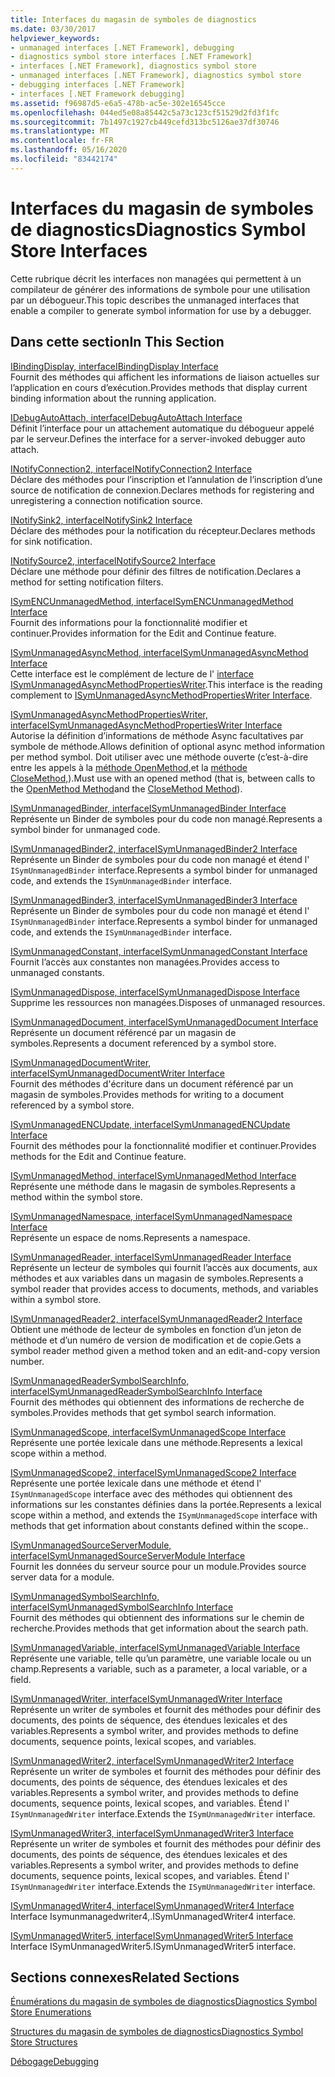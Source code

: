 ```yaml
---
title: Interfaces du magasin de symboles de diagnostics
ms.date: 03/30/2017
helpviewer_keywords:
- unmanaged interfaces [.NET Framework], debugging
- diagnostics symbol store interfaces [.NET Framework]
- interfaces [.NET Framework], diagnostics symbol store
- unmanaged interfaces [.NET Framework], diagnostics symbol store
- debugging interfaces [.NET Framework]
- interfaces [.NET Framework debugging]
ms.assetid: f96987d5-e6a5-478b-ac5e-302e16545cce
ms.openlocfilehash: 044ed5e08a85442c5a73c123cf51529d2fd3f1fc
ms.sourcegitcommit: 7b1497c1927cb449cefd313bc5126ae37df30746
ms.translationtype: MT
ms.contentlocale: fr-FR
ms.lasthandoff: 05/16/2020
ms.locfileid: "83442174"
---
```

# <a name="diagnostics-symbol-store-interfaces"></a><span data-ttu-id="b4c43-102">Interfaces du magasin de symboles de diagnostics</span><span class="sxs-lookup"><span data-stu-id="b4c43-102">Diagnostics Symbol Store Interfaces</span></span>
<span data-ttu-id="b4c43-103">Cette rubrique décrit les interfaces non managées qui permettent à un compilateur de générer des informations de symbole pour une utilisation par un débogueur.</span><span class="sxs-lookup"><span data-stu-id="b4c43-103">This topic describes the unmanaged interfaces that enable a compiler to generate symbol information for use by a debugger.</span></span>  
  
## <a name="in-this-section"></a><span data-ttu-id="b4c43-104">Dans cette section</span><span class="sxs-lookup"><span data-stu-id="b4c43-104">In This Section</span></span>  
 [<span data-ttu-id="b4c43-105">IBindingDisplay, interface</span><span class="sxs-lookup"><span data-stu-id="b4c43-105">IBindingDisplay Interface</span></span>](ibindingdisplay-interface.md)  
 <span data-ttu-id="b4c43-106">Fournit des méthodes qui affichent les informations de liaison actuelles sur l’application en cours d’exécution.</span><span class="sxs-lookup"><span data-stu-id="b4c43-106">Provides methods that display current binding information about the running application.</span></span>  
  
 [<span data-ttu-id="b4c43-107">IDebugAutoAttach, interface</span><span class="sxs-lookup"><span data-stu-id="b4c43-107">IDebugAutoAttach Interface</span></span>](idebugautoattach-interface.md)  
 <span data-ttu-id="b4c43-108">Définit l’interface pour un attachement automatique du débogueur appelé par le serveur.</span><span class="sxs-lookup"><span data-stu-id="b4c43-108">Defines the interface for a server-invoked debugger auto attach.</span></span>  
  
 [<span data-ttu-id="b4c43-109">INotifyConnection2, interface</span><span class="sxs-lookup"><span data-stu-id="b4c43-109">INotifyConnection2 Interface</span></span>](inotifyconnection2-interface.md)  
 <span data-ttu-id="b4c43-110">Déclare des méthodes pour l’inscription et l’annulation de l’inscription d’une source de notification de connexion.</span><span class="sxs-lookup"><span data-stu-id="b4c43-110">Declares methods for registering and unregistering a connection notification source.</span></span>  
  
 [<span data-ttu-id="b4c43-111">INotifySink2, interface</span><span class="sxs-lookup"><span data-stu-id="b4c43-111">INotifySink2 Interface</span></span>](inotifysink2-interface.md)  
 <span data-ttu-id="b4c43-112">Déclare des méthodes pour la notification du récepteur.</span><span class="sxs-lookup"><span data-stu-id="b4c43-112">Declares methods for sink notification.</span></span>  
  
 [<span data-ttu-id="b4c43-113">INotifySource2, interface</span><span class="sxs-lookup"><span data-stu-id="b4c43-113">INotifySource2 Interface</span></span>](inotifysource2-interface.md)  
 <span data-ttu-id="b4c43-114">Déclare une méthode pour définir des filtres de notification.</span><span class="sxs-lookup"><span data-stu-id="b4c43-114">Declares a method for setting notification filters.</span></span>  
  
 [<span data-ttu-id="b4c43-115">ISymENCUnmanagedMethod, interface</span><span class="sxs-lookup"><span data-stu-id="b4c43-115">ISymENCUnmanagedMethod Interface</span></span>](isymencunmanagedmethod-interface.md)  
 <span data-ttu-id="b4c43-116">Fournit des informations pour la fonctionnalité modifier et continuer.</span><span class="sxs-lookup"><span data-stu-id="b4c43-116">Provides information for the Edit and Continue feature.</span></span>  
  
 [<span data-ttu-id="b4c43-117">ISymUnmanagedAsyncMethod, interface</span><span class="sxs-lookup"><span data-stu-id="b4c43-117">ISymUnmanagedAsyncMethod Interface</span></span>](isymunmanagedasyncmethod-interface.md)  
 <span data-ttu-id="b4c43-118">Cette interface est le complément de lecture de l' [interface ISymUnmanagedAsyncMethodPropertiesWriter](isymunmanagedasyncmethodpropertieswriter-interface.md).</span><span class="sxs-lookup"><span data-stu-id="b4c43-118">This interface is the reading complement to [ISymUnmanagedAsyncMethodPropertiesWriter Interface](isymunmanagedasyncmethodpropertieswriter-interface.md).</span></span>  
  
 [<span data-ttu-id="b4c43-119">ISymUnmanagedAsyncMethodPropertiesWriter, interface</span><span class="sxs-lookup"><span data-stu-id="b4c43-119">ISymUnmanagedAsyncMethodPropertiesWriter Interface</span></span>](isymunmanagedasyncmethodpropertieswriter-interface.md)  
 <span data-ttu-id="b4c43-120">Autorise la définition d’informations de méthode Async facultatives par symbole de méthode.</span><span class="sxs-lookup"><span data-stu-id="b4c43-120">Allows definition of optional async method information per method symbol.</span></span> <span data-ttu-id="b4c43-121">Doit utiliser avec une méthode ouverte (c’est-à-dire entre les appels à la [méthode OpenMethod,](../../../../docs/framework/unmanaged-api/diagnostics/isymunmanagedwriter-openmethod-method.md)et la [méthode CloseMethod,](isymunmanagedwriter-closemethod-method.md)).</span><span class="sxs-lookup"><span data-stu-id="b4c43-121">Must use with an opened method (that is, between calls to the [OpenMethod Method](../../../../docs/framework/unmanaged-api/diagnostics/isymunmanagedwriter-openmethod-method.md)and the [CloseMethod Method](isymunmanagedwriter-closemethod-method.md)).</span></span>  
  
 [<span data-ttu-id="b4c43-122">ISymUnmanagedBinder, interface</span><span class="sxs-lookup"><span data-stu-id="b4c43-122">ISymUnmanagedBinder Interface</span></span>](isymunmanagedbinder-interface.md)  
 <span data-ttu-id="b4c43-123">Représente un Binder de symboles pour du code non managé.</span><span class="sxs-lookup"><span data-stu-id="b4c43-123">Represents a symbol binder for unmanaged code.</span></span>  
  
 [<span data-ttu-id="b4c43-124">ISymUnmanagedBinder2, interface</span><span class="sxs-lookup"><span data-stu-id="b4c43-124">ISymUnmanagedBinder2 Interface</span></span>](isymunmanagedbinder2-interface.md)  
 <span data-ttu-id="b4c43-125">Représente un Binder de symboles pour du code non managé et étend l' `ISymUnmanagedBinder` interface.</span><span class="sxs-lookup"><span data-stu-id="b4c43-125">Represents a symbol binder for unmanaged code, and extends the `ISymUnmanagedBinder` interface.</span></span>  
  
 [<span data-ttu-id="b4c43-126">ISymUnmanagedBinder3, interface</span><span class="sxs-lookup"><span data-stu-id="b4c43-126">ISymUnmanagedBinder3 Interface</span></span>](isymunmanagedbinder3-interface.md)  
 <span data-ttu-id="b4c43-127">Représente un Binder de symboles pour du code non managé et étend l' `ISymUnmanagedBinder` interface.</span><span class="sxs-lookup"><span data-stu-id="b4c43-127">Represents a symbol binder for unmanaged code, and extends the `ISymUnmanagedBinder` interface.</span></span>  
  
 [<span data-ttu-id="b4c43-128">ISymUnmanagedConstant, interface</span><span class="sxs-lookup"><span data-stu-id="b4c43-128">ISymUnmanagedConstant Interface</span></span>](isymunmanagedconstant-interface.md)  
 <span data-ttu-id="b4c43-129">Fournit l’accès aux constantes non managées.</span><span class="sxs-lookup"><span data-stu-id="b4c43-129">Provides access to unmanaged constants.</span></span>  
  
 [<span data-ttu-id="b4c43-130">ISymUnmanagedDispose, interface</span><span class="sxs-lookup"><span data-stu-id="b4c43-130">ISymUnmanagedDispose Interface</span></span>](isymunmanageddispose-interface.md)  
 <span data-ttu-id="b4c43-131">Supprime les ressources non managées.</span><span class="sxs-lookup"><span data-stu-id="b4c43-131">Disposes of unmanaged resources.</span></span>  
  
 [<span data-ttu-id="b4c43-132">ISymUnmanagedDocument, interface</span><span class="sxs-lookup"><span data-stu-id="b4c43-132">ISymUnmanagedDocument Interface</span></span>](isymunmanageddocument-interface.md)  
 <span data-ttu-id="b4c43-133">Représente un document référencé par un magasin de symboles.</span><span class="sxs-lookup"><span data-stu-id="b4c43-133">Represents a document referenced by a symbol store.</span></span>  
  
 [<span data-ttu-id="b4c43-134">ISymUnmanagedDocumentWriter, interface</span><span class="sxs-lookup"><span data-stu-id="b4c43-134">ISymUnmanagedDocumentWriter Interface</span></span>](isymunmanageddocumentwriter-interface.md)  
 <span data-ttu-id="b4c43-135">Fournit des méthodes d'écriture dans un document référencé par un magasin de symboles.</span><span class="sxs-lookup"><span data-stu-id="b4c43-135">Provides methods for writing to a document referenced by a symbol store.</span></span>  
  
 [<span data-ttu-id="b4c43-136">ISymUnmanagedENCUpdate, interface</span><span class="sxs-lookup"><span data-stu-id="b4c43-136">ISymUnmanagedENCUpdate Interface</span></span>](isymunmanagedencupdate-interface.md)  
 <span data-ttu-id="b4c43-137">Fournit des méthodes pour la fonctionnalité modifier et continuer.</span><span class="sxs-lookup"><span data-stu-id="b4c43-137">Provides methods for the Edit and Continue feature.</span></span>  
  
 [<span data-ttu-id="b4c43-138">ISymUnmanagedMethod, interface</span><span class="sxs-lookup"><span data-stu-id="b4c43-138">ISymUnmanagedMethod Interface</span></span>](isymunmanagedmethod-interface.md)  
 <span data-ttu-id="b4c43-139">Représente une méthode dans le magasin de symboles.</span><span class="sxs-lookup"><span data-stu-id="b4c43-139">Represents a method within the symbol store.</span></span>  
  
 [<span data-ttu-id="b4c43-140">ISymUnmanagedNamespace, interface</span><span class="sxs-lookup"><span data-stu-id="b4c43-140">ISymUnmanagedNamespace Interface</span></span>](isymunmanagednamespace-interface.md)  
 <span data-ttu-id="b4c43-141">Représente un espace de noms.</span><span class="sxs-lookup"><span data-stu-id="b4c43-141">Represents a namespace.</span></span>  
  
 [<span data-ttu-id="b4c43-142">ISymUnmanagedReader, interface</span><span class="sxs-lookup"><span data-stu-id="b4c43-142">ISymUnmanagedReader Interface</span></span>](isymunmanagedreader-interface.md)  
 <span data-ttu-id="b4c43-143">Représente un lecteur de symboles qui fournit l’accès aux documents, aux méthodes et aux variables dans un magasin de symboles.</span><span class="sxs-lookup"><span data-stu-id="b4c43-143">Represents a symbol reader that provides access to documents, methods, and variables within a symbol store.</span></span>  
  
 [<span data-ttu-id="b4c43-144">ISymUnmanagedReader2, interface</span><span class="sxs-lookup"><span data-stu-id="b4c43-144">ISymUnmanagedReader2 Interface</span></span>](isymunmanagedreader2-interface.md)  
 <span data-ttu-id="b4c43-145">Obtient une méthode de lecteur de symboles en fonction d’un jeton de méthode et d’un numéro de version de modification et de copie.</span><span class="sxs-lookup"><span data-stu-id="b4c43-145">Gets a symbol reader method given a method token and an edit-and-copy version number.</span></span>  
  
 [<span data-ttu-id="b4c43-146">ISymUnmanagedReaderSymbolSearchInfo, interface</span><span class="sxs-lookup"><span data-stu-id="b4c43-146">ISymUnmanagedReaderSymbolSearchInfo Interface</span></span>](isymunmanagedreadersymbolsearchinfo-interface.md)  
 <span data-ttu-id="b4c43-147">Fournit des méthodes qui obtiennent des informations de recherche de symboles.</span><span class="sxs-lookup"><span data-stu-id="b4c43-147">Provides methods that get symbol search information.</span></span>  
  
 [<span data-ttu-id="b4c43-148">ISymUnmanagedScope, interface</span><span class="sxs-lookup"><span data-stu-id="b4c43-148">ISymUnmanagedScope Interface</span></span>](isymunmanagedscope-interface.md)  
 <span data-ttu-id="b4c43-149">Représente une portée lexicale dans une méthode.</span><span class="sxs-lookup"><span data-stu-id="b4c43-149">Represents a lexical scope within a method.</span></span>  
  
 [<span data-ttu-id="b4c43-150">ISymUnmanagedScope2, interface</span><span class="sxs-lookup"><span data-stu-id="b4c43-150">ISymUnmanagedScope2 Interface</span></span>](isymunmanagedscope2-interface.md)  
 <span data-ttu-id="b4c43-151">Représente une portée lexicale dans une méthode et étend l' `ISymUnmanagedScope` interface avec des méthodes qui obtiennent des informations sur les constantes définies dans la portée.</span><span class="sxs-lookup"><span data-stu-id="b4c43-151">Represents a lexical scope within a method, and extends the `ISymUnmanagedScope` interface with methods that get information about constants defined within the scope..</span></span>  
  
 [<span data-ttu-id="b4c43-152">ISymUnmanagedSourceServerModule, interface</span><span class="sxs-lookup"><span data-stu-id="b4c43-152">ISymUnmanagedSourceServerModule Interface</span></span>](isymunmanagedsourceservermodule-interface.md)  
 <span data-ttu-id="b4c43-153">Fournit les données du serveur source pour un module.</span><span class="sxs-lookup"><span data-stu-id="b4c43-153">Provides source server data for a module.</span></span>  
  
 [<span data-ttu-id="b4c43-154">ISymUnmanagedSymbolSearchInfo, interface</span><span class="sxs-lookup"><span data-stu-id="b4c43-154">ISymUnmanagedSymbolSearchInfo Interface</span></span>](isymunmanagedsymbolsearchinfo-interface.md)  
 <span data-ttu-id="b4c43-155">Fournit des méthodes qui obtiennent des informations sur le chemin de recherche.</span><span class="sxs-lookup"><span data-stu-id="b4c43-155">Provides methods that get information about the search path.</span></span>  
  
 [<span data-ttu-id="b4c43-156">ISymUnmanagedVariable, interface</span><span class="sxs-lookup"><span data-stu-id="b4c43-156">ISymUnmanagedVariable Interface</span></span>](isymunmanagedvariable-interface.md)  
 <span data-ttu-id="b4c43-157">Représente une variable, telle qu’un paramètre, une variable locale ou un champ.</span><span class="sxs-lookup"><span data-stu-id="b4c43-157">Represents a variable, such as a parameter, a local variable, or a field.</span></span>  
  
 [<span data-ttu-id="b4c43-158">ISymUnmanagedWriter, interface</span><span class="sxs-lookup"><span data-stu-id="b4c43-158">ISymUnmanagedWriter Interface</span></span>](isymunmanagedwriter-interface.md)  
 <span data-ttu-id="b4c43-159">Représente un writer de symboles et fournit des méthodes pour définir des documents, des points de séquence, des étendues lexicales et des variables.</span><span class="sxs-lookup"><span data-stu-id="b4c43-159">Represents a symbol writer, and provides methods to define documents, sequence points, lexical scopes, and variables.</span></span>  
  
 [<span data-ttu-id="b4c43-160">ISymUnmanagedWriter2, interface</span><span class="sxs-lookup"><span data-stu-id="b4c43-160">ISymUnmanagedWriter2 Interface</span></span>](isymunmanagedwriter2-interface.md)  
 <span data-ttu-id="b4c43-161">Représente un writer de symboles et fournit des méthodes pour définir des documents, des points de séquence, des étendues lexicales et des variables.</span><span class="sxs-lookup"><span data-stu-id="b4c43-161">Represents a symbol writer, and provides methods to define documents, sequence points, lexical scopes, and variables.</span></span> <span data-ttu-id="b4c43-162">Étend l' `ISymUnmanagedWriter` interface.</span><span class="sxs-lookup"><span data-stu-id="b4c43-162">Extends the `ISymUnmanagedWriter` interface.</span></span>  
  
 [<span data-ttu-id="b4c43-163">ISymUnmanagedWriter3, interface</span><span class="sxs-lookup"><span data-stu-id="b4c43-163">ISymUnmanagedWriter3 Interface</span></span>](isymunmanagedwriter3-interface.md)  
 <span data-ttu-id="b4c43-164">Représente un writer de symboles et fournit des méthodes pour définir des documents, des points de séquence, des étendues lexicales et des variables.</span><span class="sxs-lookup"><span data-stu-id="b4c43-164">Represents a symbol writer, and provides methods to define documents, sequence points, lexical scopes, and variables.</span></span> <span data-ttu-id="b4c43-165">Étend l' `ISymUnmanagedWriter` interface.</span><span class="sxs-lookup"><span data-stu-id="b4c43-165">Extends the `ISymUnmanagedWriter` interface.</span></span>  
  
 [<span data-ttu-id="b4c43-166">ISymUnmanagedWriter4, interface</span><span class="sxs-lookup"><span data-stu-id="b4c43-166">ISymUnmanagedWriter4 Interface</span></span>](isymunmanagedwriter4-interface.md)  
 <span data-ttu-id="b4c43-167">Interface Isymunmanagedwriter4,.</span><span class="sxs-lookup"><span data-stu-id="b4c43-167">ISymUnmanagedWriter4 interface.</span></span>  
  
 [<span data-ttu-id="b4c43-168">ISymUnmanagedWriter5, interface</span><span class="sxs-lookup"><span data-stu-id="b4c43-168">ISymUnmanagedWriter5 Interface</span></span>](isymunmanagedwriter5-interface.md)  
 <span data-ttu-id="b4c43-169">Interface ISymUnmanagedWriter5.</span><span class="sxs-lookup"><span data-stu-id="b4c43-169">ISymUnmanagedWriter5 interface.</span></span>  
  
## <a name="related-sections"></a><span data-ttu-id="b4c43-170">Sections connexes</span><span class="sxs-lookup"><span data-stu-id="b4c43-170">Related Sections</span></span>  
 [<span data-ttu-id="b4c43-171">Énumérations du magasin de symboles de diagnostics</span><span class="sxs-lookup"><span data-stu-id="b4c43-171">Diagnostics Symbol Store Enumerations</span></span>](diagnostics-symbol-store-enumerations.md)  
  
 [<span data-ttu-id="b4c43-172">Structures du magasin de symboles de diagnostics</span><span class="sxs-lookup"><span data-stu-id="b4c43-172">Diagnostics Symbol Store Structures</span></span>](diagnostics-symbol-store-structures.md)  
  
 [<span data-ttu-id="b4c43-173">Débogage</span><span class="sxs-lookup"><span data-stu-id="b4c43-173">Debugging</span></span>](../debugging/index.md)
